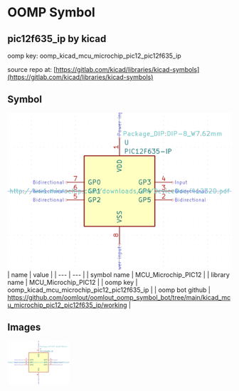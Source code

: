 # OOMP Symbol  
## pic12f635_ip  by kicad  
  
oomp key: oomp_kicad_mcu_microchip_pic12_pic12f635_ip  
  
source repo at: [https://gitlab.com/kicad/libraries/kicad-symbols](https://gitlab.com/kicad/libraries/kicad-symbols)  
## Symbol  
  
[![working.png](working_600.png)](working.png)  
| name | value | 
| --- | --- | 
| symbol name | MCU_Microchip_PIC12 | 
| library name | MCU_Microchip_PIC12 | 
| oomp key | oomp_kicad_mcu_microchip_pic12_pic12f635_ip | 
| oomp bot github | https://github.com/oomlout/oomlout_oomp_symbol_bot/tree/main/kicad_mcu_microchip_pic12_pic12f635_ip/working | 
## Images  
  
[![working.png](working_140.png)](working.png)  
